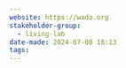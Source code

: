 ```yaml
---
website: https://wada.org
stakeholder-group:
  - living-lab
date-made: 2024-07-08 18:13
tags:
---
```

